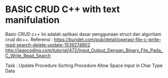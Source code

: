 # BASIC CRUD C++ with text manifulation
Basic CRUD c++
Ini adalah aplikasi dasar penggunaan struct dan algoritam crud dic++.
Referensi : https://bundet.com/pub/detail/operasi-file-c-write-read-search-delete-update-1539274802
            http://jagocoding.com/tutorial/472/Input_Output_Dengan_Binary_File_Pada_C_Write_Read_Search
            
            
Task : 
Update Procedure 
Sorting Procedure
Allow Space Input in Char Type Data
